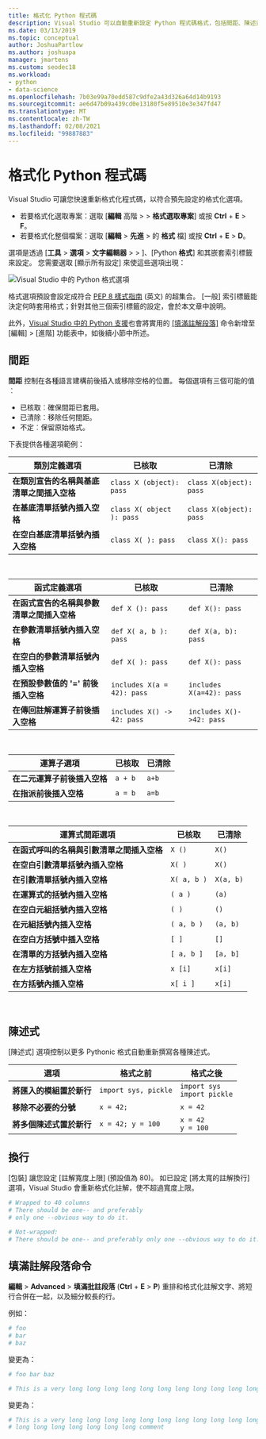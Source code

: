 ```yaml
---
title: 格式化 Python 程式碼
description: Visual Studio 可以自動重新設定 Python 程式碼格式，包括間距、陳述式、換行和註解。
ms.date: 03/13/2019
ms.topic: conceptual
author: JoshuaPartlow
ms.author: joshuapa
manager: jmartens
ms.custom: seodec18
ms.workload:
- python
- data-science
ms.openlocfilehash: 7b03e99a70edd587c9dfe2a43d326a64d14b9193
ms.sourcegitcommit: ae6d47b09a439cd0e13180f5e89510e3e347fd47
ms.translationtype: MT
ms.contentlocale: zh-TW
ms.lasthandoff: 02/08/2021
ms.locfileid: "99887883"
---
```

# <a name="format-python-code"></a>格式化 Python 程式碼

Visual Studio 可讓您快速重新格式化程式碼，以符合預先設定的格式化選項。

- 若要格式化選取專案：選取 [**編輯** 高階  >    >  **格式選取專案**] 或按 **Ctrl** + **E**  >  **F**。
- 若要格式化整個檔案：選取 [**編輯**  >  **先進**  >  的 **格式** 檔] 或按 **Ctrl** + **E**  >  **D**。

選項是透過 [**工具**  >  **選項**  >  **文字編輯器**  >    >  ]、[Python **格式**] 和其嵌套索引標籤來設定。 您需要選取 [顯示所有設定] 來使這些選項出現：

![Visual Studio 中的 Python 格式選項](media/options-editor-formatting.png)

格式選項預設會設定成符合 [PEP 8 樣式指南](https://www.python.org/dev/peps/pep-0008/) \(英文\) 的超集合。 [一般] 索引標籤能決定何時套用格式；針對其他三個索引標籤的設定，會於本文章中說明。

此外，[Visual Studio 中的 Python 支援](installing-python-support-in-visual-studio.md)也會將實用的 [[填滿註解段落]](#fill-comment-paragraph-command) 命令新增至 [編輯] > [進階] 功能表中，如後續小節中所述。

## <a name="spacing"></a>間距

**間距** 控制在各種語言建構前後插入或移除空格的位置。 每個選項有三個可能的值︰

- 已核取︰確保間距已套用。
- 已清除︰移除任何間距。
- 不定︰保留原始格式。

下表提供各種選項範例：

| 類別定義選項 | 已核取 | 已清除 |
| --- | --- | --- |
| **在類別宣告的名稱與基底清單之間插入空格** | `class X (object): pass` | `class X(object): pass` |
| **在基底清單括號內插入空格** | `class X( object ): pass` | `class X(object): pass` |
| **在空白基底清單括號內插入空格** | `class X( ): pass` | `class X(): pass` |

<br/>

| 函式定義選項 | 已核取 | 已清除 |
| --- | --- | --- |
| **在函式宣告的名稱與參數清單之間插入空格** | `def X (): pass` | `def X(): pass` |
| **在參數清單括號內插入空格** | `def X( a, b ): pass` | `def X(a, b): pass` |
| **在空白的參數清單括號內插入空格** | `def X( ): pass` | `def X(): pass` |
| **在預設參數值的 '=' 前後插入空格** | `includes X(a = 42): pass` | `includes X(a=42): pass` |
| **在傳回註解運算子前後插入空格** | `includes X() -> 42: pass` | `includes X()->42: pass` |

<br/>

| 運算子選項 | 已核取 | 已清除 |
| --- | --- | --- |
| **在二元運算子前後插入空格** | `a + b` | `a+b` |
| **在指派前後插入空格** | `a = b` | `a=b` |

<br/>

| 運算式間距選項 | 已核取 | 已清除 |
| --- | --- | --- |
| **在函式呼叫的名稱與引數清單之間插入空格** | `X ()` | `X()` |
| **在空白引數清單括號內插入空格** | `X( )` | `X()` |
| **在引數清單括號內插入空格** | `X( a, b )` | `X(a, b)` |
| **在運算式的括號內插入空格** | `( a )` | `(a)` |
| **在空白元組括號內插入空格** | `( )` | `()` |
| **在元組括號內插入空格** | `( a, b )` | `(a, b)` |
| **在空白方括號中插入空格** | `[ ]` | `[]` |
| **在清單的方括號內插入空格** | `[ a, b ]` | `[a, b]` |
| **在左方括號前插入空格** | `x [i]` | `x[i]` |
| **在方括號內插入空格** | `x[ i ]` | `x[i]` |

<br/>

## <a name="statements"></a>陳述式

[陳述式] 選項控制以更多 Pythonic 格式自動重新撰寫各種陳述式。

| 選項 | 格式之前 | 格式之後 |
| --- | --- | --- |
| **將匯入的模組置於新行** | `import sys, pickle` | `import sys`<br/>`import pickle` |
| **移除不必要的分號** | `x = 42;` | `x = 42` |
| **將多個陳述式置於新行** | `x = 42; y = 100` | `x = 42`<br/>`y = 100` |

## <a name="wrapping"></a>換行

[包裝] 讓您設定 [註解寬度上限] (預設值為 80)。 如已設定 [將太寬的註解換行] 選項，Visual Studio 會重新格式化註解，使不超過寬度上限。

```python
# Wrapped to 40 columns
# There should be one-- and preferably
# only one --obvious way to do it.
```

```python
# Not-wrapped:
# There should be one-- and preferably only one --obvious way to do it.
```

## <a name="fill-comment-paragraph-command"></a>填滿註解段落命令

**編輯**  > **Advanced**  > **填滿批註段落** (**Ctrl** + **E**  >  **P**) 重排和格式化註解文字、將短行合併在一起，以及細分較長的行。

例如：

```python
# foo
# bar
# baz
```

變更為：

```python
# foo bar baz
```

```python
# This is a very long long long long long long long long long long long long long long long long long long long comment
```

變更為：

```python
# This is a very long long long long long long long long long long long long
# long long long long long long long comment
```
